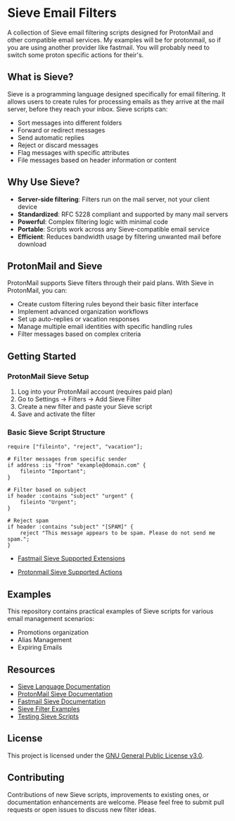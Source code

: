 # Sieve Email Filters

A collection of Sieve email filtering scripts designed for ProtonMail and other compatible email services. My examples will be for protonmail, so if you are using another provider like fastmail. You will probably need to switch some proton specific actions for their's.


## What is Sieve?

Sieve is a programming language designed specifically for email filtering. It allows users to create rules for processing emails as they arrive at the mail server, before they reach your inbox. Sieve scripts can:

- Sort messages into different folders
- Forward or redirect messages
- Send automatic replies
- Reject or discard messages
- Flag messages with specific attributes
- File messages based on header information or content

## Why Use Sieve?

- **Server-side filtering**: Filters run on the mail server, not your client device
- **Standardized**: RFC 5228 compliant and supported by many mail servers
- **Powerful**: Complex filtering logic with minimal code
- **Portable**: Scripts work across any Sieve-compatible email service
- **Efficient**: Reduces bandwidth usage by filtering unwanted mail before download

## ProtonMail and Sieve

ProtonMail supports Sieve filters through their paid plans. With Sieve in ProtonMail, you can:

- Create custom filtering rules beyond their basic filter interface
- Implement advanced organization workflows
- Set up auto-replies or vacation responses
- Manage multiple email identities with specific handling rules
- Filter messages based on complex criteria

## Getting Started

### ProtonMail Sieve Setup

1. Log into your ProtonMail account (requires paid plan)
2. Go to Settings → Filters → Add Sieve Filter
3. Create a new filter and paste your Sieve script
4. Save and activate the filter

### Basic Sieve Script Structure

```shell
require ["fileinto", "reject", "vacation"];

# Filter messages from specific sender
if address :is "from" "example@domain.com" {
    fileinto "Important";
}

# Filter based on subject
if header :contains "subject" "urgent" {
    fileinto "Urgent";
}

# Reject spam
if header :contains "subject" "[SPAM]" {
    reject "This message appears to be spam. Please do not send me spam.";
}
```

- [Fastmail Sieve Supported Extensions](https://www.fastmail.help/hc/en-us/articles/1500000280481-Using-Sieve-scripts-in-Fastmail#sieveextensions)

- [Protonmail Sieve Supported Actions](https://proton.me/support/sieve-advanced-custom-filters#supported-actions-tests)



## Examples

This repository contains practical examples of Sieve scripts for various email management scenarios:

- Promotions organization
- Alias Management
- Expiring Emails

## Resources

- [Sieve Language Documentation](https://datatracker.ietf.org/doc/html/rfc5228)
- [ProtonMail Sieve Documentation](https://proton.me/support/sieve-advanced-custom-filters)
- [Fastmail Sieve Documentation](https://www.fastmail.help/hc/en-us/articles/360060591373-How-to-use-Sieve)
- [Sieve Filter Examples](https://thsmi.github.io/sieve-reference/en/examples.html)
- [Testing Sieve Scripts](https://www.fastmail.com/cgi-bin/sievetest.pl)

## License

This project is licensed under the [GNU General Public License v3.0](LICENSE).

## Contributing

Contributions of new Sieve scripts, improvements to existing ones, or documentation enhancements are welcome. Please feel free to submit pull requests or open issues to discuss new filter ideas.